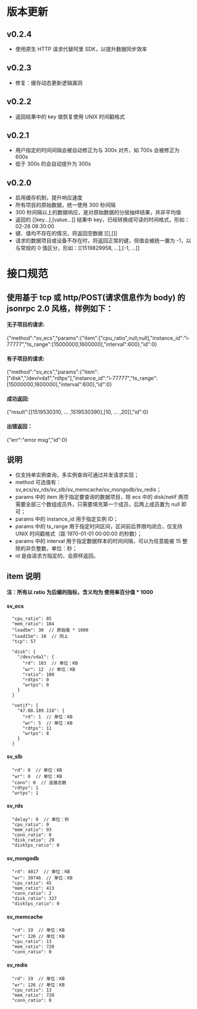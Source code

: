 # 版本更新
## v0.2.4
- 使用原生 HTTP 请求代替阿里 SDK，以提升数据同步效率
## v0.2.3
- 修复：缓存动态更新逻辑漏洞
## v0.2.2
- 返回结果中的 key 值恢复使用 UNIX 时间戳格式
## v0.2.1
- 用户指定的时间间隔会被自动修正为与 300s 对齐，如 700s 会被修正为 600s
- 低于 300s 的会自动提升为 300s
## v0.2.0
- 启用缓存机制，提升响应速度
- 所有项目的原始数据，统一使用 300 秒间隔
- 300 秒间隔以上的数据响应，是对原始数据的分层抽样结果，并非平均值
- 返回的 [[key...],[value...]] 结果中 key，已经转换成可读的时间格式，形如：02-28 08:30:00
- 键、值均不存在的情况，将返回空数据 [[],[]]
- 请求的数据项目或设备不存在时，将返回正常的键，但值会被统一置为 -1，以与常规的 0 值区分，形如：[[1519829958, ...],[-1, ...]]
       
# 接口规范
## 使用基于 tcp 或 http/POST(请求信息作为 body) 的 jsonrpc 2.0 风格，样例如下：
    
#### 无子项目的请求:
{"method":"sv_ecs","params":{"item":["cpu_ratio",null,null],"instance_id":"i-77777","ts_range":[15000000,1600000],"interval":600},"id":0}
#### 有子项目的请求:
{"method":"sv_ecs","params":{"item":["disk","/dev/vda1","rdtps"],"instance_id":"i-77777","ts_range":[15000000,1600000],"interval":600},"id":0}

#### 成功返回:
{"result":[[1519530310, ... ,1519530390],[10, ... ,20]],"id":0}
#### 出错返回：
{"err":"error msg","id":0}

## 说明
- 仅支持单实例查询，多实例查询可通过并发请求实现； 
- method 可选值有：sv_ecs/sv_rds/sv_slb/sv_memcache/sv_mongodb/sv_redis；    
- params 中的 item 用于指定要查询的数据项目，除 ecs 中的 disk/netif 两项需要全部三个数组成员外，只需要填充第一个成员，后两上成员置为 null 即可；
- params 中的 instance_id 用于指定实例 ID；
- params 中的 ts_range 用于指定时间区间，区间前后界限均闭合，仅支持 UNIX 时间戳格式（距 1970-01-01 00:00:00 的秒数）；     
- params 中的 interval 用于指定数据样本的时间间隔，可以为任意能被 15 整除的非负整数，单位：秒；
- id 是由请求方指定的，会原样返回。    

## item 说明
#### 注：所有以 ratio 为后缀的指标，含义均为 使用率百分值 * 1000
    
#### sv_ecs
```
  "cpu_ratio": 85
  "mem_ratio": 184
  "load5m": 30  // 原始值 * 1000
  "load15m": 10  // 同上
  "tcp": 57

  "disk": {
    "/dev/vda1": {
      "rd": 103  // 单位：KB
      "wr": 12  // 单位：KB
      "ratio": 100
      "rdtps": 0
      "wrtps": 0
    }
  }

  "netif": {
    "47.88.189.118": {
      "rd": 1  // 单位：KB
      "wr": 5  // 单位：KB
      "rdtps": 11
      "wrtps": 8
    }
  }
```
#### sv_slb
```
  "rd": 0  // 单位：KB
  "wr": 0  // 单位：KB
  "conn": 0  // 连接总数
  "rdtps": 1
  "wrtps": 1
```
#### sv_rds
```
  "delay": 0  // 单位：秒
  "cpu_ratio": 0
  "mem_ratio": 93
  "conn_ratio": 0
  "disk_ratio": 29
  "disktps_ratio": 0
```
#### sv_mongodb
```
  "rd": 4817  // 单位：KB
  "wr": 30746  // 单位：KB
  "cpu_ratio": 45
  "mem_ratio": 413
  "conn_ratio": 2
  "disk_ratio": 327
  "disktps_ratio": 0
```
#### sv_memcache
```
  "rd": 19  // 单位：KB
  "wr": 126 // 单位：KB
  "cpu_ratio": 13
  "mem_ratio": 720
  "conn_ratio": 0
```
#### sv_redis
```
  "rd": 19  // 单位：KB
  "wr": 126 // 单位：KB
  "cpu_ratio": 13
  "mem_ratio": 720
  "conn_ratio": 0
```
